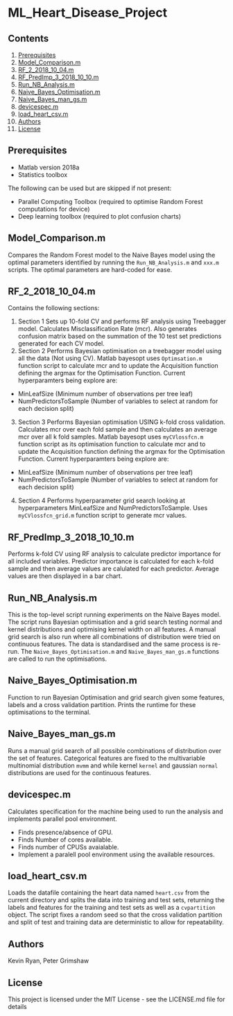 # ML_Heart_Disease_Project

## Contents
1. [Prerequisites](#prerequisites)
2. [Model_Comparison.m](#Model_Comparison.m)
3. [RF_2_2018_10_04.m](#rf_2_2018_10_04m)
4. [RF_PredImp_3_2018_10_10.m](#rf_predimp_3_2018_10_10m)
5. [Run_NB_Analysis.m](#Run_NB_Analysis.m)
6. [Naive_Bayes_Optimisation.m](#Naive_Bayes_Optimisation.m)
7. [Naive_Bayes_man_gs.m](#Naive_Bayes_man_gs.m)
8. [devicespec.m](#devicespecm)
9. [load_heart_csv.m](#load_heart_csv.m)
10. [Authors](#authors)
11. [License](#license)

## Prerequisites
* Matlab version 2018a
* Statistics toolbox

The following can be used but are skipped if not present:
* Parallel Computing Toolbox (required to optimise Random Forest computations for device)
* Deep learning toolbox (required to plot confusion charts)

## Model_Comparison.m
Compares the Random Forest model to the Naive Bayes model using the optimal parameters identified by running the `Run_NB_Analysis.m` and `xxx.m` scripts. The optimal parameters are hard-coded for ease.

## RF_2_2018_10_04.m
Contains the following sections:

1. Section 1
  Sets up 10-fold CV and performs RF analysis using Treebagger model. Calculates Misclassification Rate (mcr). Also generates confusion matrix based on the summation of the 10 test set predictions generated for each CV model.
2. Section 2
  Performs Bayesian optimisation on a treebagger model using all the data (Not using CV). Matlab bayesopt uses `Optimsation.m` function script to calculate mcr and to update the Acquisition function defining the argmax for the Optimisation Function. Current hyperparamters being explore are:
  * MinLeafSize (Minimum number of observations per tree leaf)
  * NumPredictorsToSample (Number of variables to select at random for each decision split)
3. Section 3
  Performs Bayesian optimisation USING k-fold cross validation. Calculates mcr over each fold sample and then calculates an average mcr over all k fold samples. Matlab bayesopt uses `myCVlossfcn.m` function script as its optimisation function to calculate mcr and to update the Acquisition function defining the argmax for the Optimisation Function.
Current hyperparamters being explore are:
  * MinLeafSize (Minimum number of observations per tree leaf)
  * NumPredictorsToSample (Number of variables to select at random for each decision split)
4. Section 4
 Performs hyperparameter grid search looking at hyperparameters MinLeafSize and NumPredictorsToSample. Uses `myCVlossfcn_grid.m` function script to generate mcr values.
 
## RF_PredImp_3_2018_10_10.m
Performs k-fold CV using RF analysis to calculate predictor importance for all included variables. Predictor importance is calculated for each k-fold sample and then average values are calulated for each predictor. Average values are then displayed in a bar chart. 

## Run_NB_Analysis.m
This is the top-level script running experiments on the Naive Bayes model. The script runs Bayesian optimisation and a grid search testing normal and kernel distributions and optimising kernel width on all features. A manual grid search is also run where all combinations of distribution were tried on continuous features. The data is standardised and the same process is re-run. The `Naive_Bayes_Optimisation.m` and `Naive_Bayes_man_gs.m` functions are called to run the optimisations.

## Naive_Bayes_Optimisation.m
Function to run Bayesian Optimisation and grid search given some features, labels and a cross validation partition. Prints the runtime for these optimisations to the terminal.

## Naive_Bayes_man_gs.m
Runs a manual grid search of all possible combinations of distribution over the set of features. Categorical features are fixed to the multivariable multinomial distribution `mvmm` and while kernel `kernel` and gaussian `normal` distributions are used for the continuous features.

## devicespec.m
Calculates specification for the machine being used to run the analysis and implements parallel pool environment.
* Finds presence/absence of GPU.
* Finds Number of cores available.
* Finds number of CPUSs avaialable.
* Implement a paralell pool environment using the available resources.

## load_heart_csv.m
Loads the datafile containing the heart data named `heart.csv` from the current directory and splits the data into training and test sets, returning the labels and features for the training and test sets as well as a `cvpartition` object. The script fixes a random seed so that the cross validation partition and split of test and training data are deterministic to allow for repeatability.

## Authors
Kevin Ryan, Peter Grimshaw

## License
This project is licensed under the MIT License - see the LICENSE.md file for details
  




